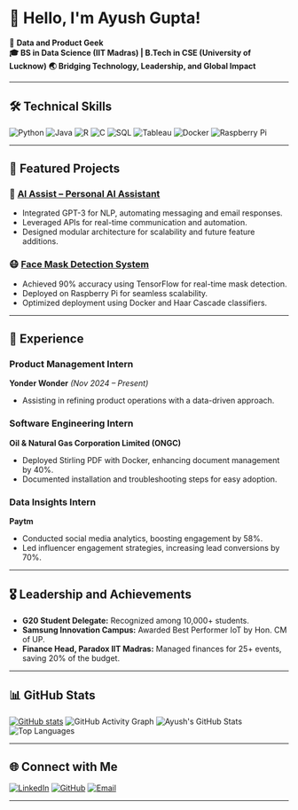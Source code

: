 # 👋 Hello, I'm Ayush Gupta!

🚀 **Data and Product Geek**  
**🎓 BS in Data Science (IIT Madras) | B.Tech in CSE (University of Lucknow)**
**🌏 Bridging Technology, Leadership, and Global Impact** 


---

## 🛠 **Technical Skills**
![Python](https://img.shields.io/badge/Python-3776AB?style=for-the-badge&logo=python&logoColor=white)
![Java](https://img.shields.io/badge/Java-007396?style=for-the-badge&logo=java&logoColor=white)
![R](https://img.shields.io/badge/R-276DC3?style=for-the-badge&logo=r&logoColor=white)
![C](https://img.shields.io/badge/C-A8B9CC?style=for-the-badge&logo=c&logoColor=white)
![SQL](https://img.shields.io/badge/SQL-4479A1?style=for-the-badge&logo=postgresql&logoColor=white)
![Tableau](https://img.shields.io/badge/Tableau-E97627?style=for-the-badge&logo=tableau&logoColor=white)
![Docker](https://img.shields.io/badge/Docker-2496ED?style=for-the-badge&logo=docker&logoColor=white)
![Raspberry Pi](https://img.shields.io/badge/Raspberry_Pi-C51A4A?style=for-the-badge&logo=raspberry-pi&logoColor=white)

---

## 🌟 **Featured Projects**
### 🔧 [AI Assist – Personal AI Assistant](https://github.com/Ayush77-G/Personal-Assistant)
- Integrated GPT-3 for NLP, automating messaging and email responses.  
- Leveraged APIs for real-time communication and automation.  
- Designed modular architecture for scalability and future feature additions.

### 😷 [Face Mask Detection System](https://github.com/Ayush77-G/Face-Mask-Detector)
- Achieved 90% accuracy using TensorFlow for real-time mask detection.  
- Deployed on Raspberry Pi for seamless scalability.  
- Optimized deployment using Docker and Haar Cascade classifiers.

---

## 💼 **Experience**
### Product Management Intern  
**Yonder Wonder** *(Nov 2024 – Present)*  
- Assisting in refining product operations with a data-driven approach.
  
### Software Engineering Intern  
**Oil & Natural Gas Corporation Limited (ONGC)**  
- Deployed Stirling PDF with Docker, enhancing document management by 40%.  
- Documented installation and troubleshooting steps for easy adoption.

### Data Insights Intern  
**Paytm**  
- Conducted social media analytics, boosting engagement by 58%.  
- Led influencer engagement strategies, increasing lead conversions by 70%.

---

## 🎖 **Leadership and Achievements**
- **G20 Student Delegate:** Recognized among 10,000+ students.  
- **Samsung Innovation Campus:** Awarded Best Performer IoT by Hon. CM of UP.  
- **Finance Head, Paradox IIT Madras:** Managed finances for 25+ events, saving 20% of the budget.  

---


## 📊 **GitHub Stats**
[![ GitHub stats](https://github-readme-stats.vercel.app/api?username=Ayush77-G)](https://github.com/Ayush77-G/github-readme-stats)
![GitHub Activity Graph](https://github-readme-activity-graph.vercel.app/graph?username=Ayush77-G&theme=dracula)
![Ayush's GitHub Stats](https://github-readme-stats.vercel.app/api?username=Ayush77-G&show_icons=true&theme=radical)  
![Top Languages](https://github-readme-stats.vercel.app/api/top-langs/?username=Ayush77-G&layout=compact&theme=radical)


---

## 🌐 **Connect with Me**
[![LinkedIn](https://img.shields.io/badge/LinkedIn-0A66C2?style=for-the-badge&logo=linkedin&logoColor=white)](https://linkedin.com/in/ayush30gupta)
[![GitHub](https://img.shields.io/badge/GitHub-181717?style=for-the-badge&logo=github&logoColor=white)](https://github.com/Ayush77-G)
[![Email](https://img.shields.io/badge/Email-D14836?style=for-the-badge&logo=gmail&logoColor=white)](mailto:adhayatm@gmail.com)

---
